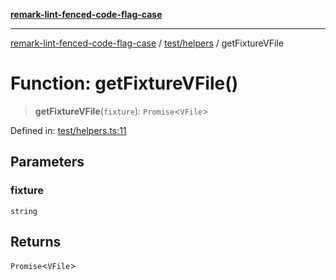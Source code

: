 [**remark-lint-fenced-code-flag-case**](../../../README.md)

***

[remark-lint-fenced-code-flag-case](../../../README.md) / [test/helpers](../README.md) / getFixtureVFile

# Function: getFixtureVFile()

> **getFixtureVFile**(`fixture`): `Promise`\<`VFile`\>

Defined in: [test/helpers.ts:11](https://github.com/Xunnamius/unified-utils/blob/fab1fe6fd9e384058e5cb5e8de8b1994677b5630/packages/remark-lint-fenced-code-flag-case/test/helpers.ts#L11)

## Parameters

### fixture

`string`

## Returns

`Promise`\<`VFile`\>
